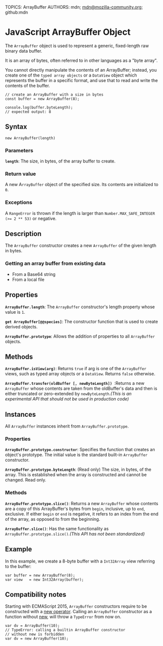 TOPICS: ArrayBuffer
AUTHORS: mdn; mdn@mozilla-community.org; github:mdn

# JavaScript ArrayBuffer Object

The `ArrayBuffer` object is used to represent a generic, fixed-length raw binary data buffer.

It is an array of bytes, often referred to in other languages as a "byte array".

You cannot directly manipulate the contents of an ArrayBuffer; instead, you create one of the `typed array objects` or a `DataView` object which represents the buffer in a specific format, and use that to read and write the contents of the buffer.

```
// create an ArrayBuffer with a size in bytes
const buffer = new ArrayBuffer(8);

console.log(buffer.byteLength);
// expected output: 8
```


## Syntax
```
new ArrayBuffer(length)
```

### Parameters
**`length`**: The size, in bytes, of the array buffer to create.

### Return value
 A new A`rrayBuffer` object of the specified size. Its contents are initialized to `0`.

### Exceptions
A `RangeError` is thrown if the length is larger than `Number.MAX_SAFE_INTEGER (>= 2 ** 53)` or negative.


## Description
The `ArrayBuffer` constructor creates a new `ArrayBuffer` of the given length in bytes.

### Getting an array buffer from existing data
- From a Base64 string
- From a local file


## Properties
**`ArrayBuffer.length`**:  The `ArrayBuffer` constructor's length property whose value is `1`.

**`get ArrayBuffer[@@species]`**: The constructor function that is used to create derived objects.

**`ArrayBuffer.prototype`**: Allows the addition of properties to all `ArrayBuffer` objects.


## Methods
**`ArrayBuffer.isView(arg)`**: Returns `true` if arg is one of the `ArrayBuffer` views, such as typed array objects or a `DataView`. Returns `false` otherwise.

**`ArrayBuffer.transfer(oldBuffer [, newByteLength]) `**:Returns a new `ArrayBuffer` whose contents are taken from the oldBuffer's data and then is either truncated or zero-extended by `newByteLength`.*(This is an experimental API that should not be used in production code)*


## Instances
All `ArrayBuffer` instances inherit from `ArrayBuffer.prototype`.

### Properties
**`ArrayBuffer.prototype.constructor`**: Specifies the function that creates an object's prototype. The initial value is the standard built-in `ArrayBuffer` constructor.

**`ArrayBuffer.prototype.byteLength`**: (Read only) The size, in bytes, of the array. This is established when the array is constructed and cannot be changed. Read only.


### Methods
**`ArrayBuffer.prototype.slice()`**:  Returns a new `ArrayBuffer` whose contents are a copy of this ArrayBuffer's bytes from `begin`, inclusive, up to `end`, exclusive. If either `begin` or `end` is negative, it refers to an index from the end of the array, as opposed to from the beginning.

**`ArrayBuffer.slice()`**:  Has the same functionality as `ArrayBuffer.prototype.slice()`.*(This API has not been standardized)*


## Example
In this example, we create a 8-byte buffer with a `Int32Array` view referring to the buffer:
```
var buffer = new ArrayBuffer(8);
var view   = new Int32Array(buffer);
```


## Compatibility notes
Starting with ECMAScript 2015, `ArrayBuffer` constructors require to be constructed with a [new operator](/en/webfrontend/new_operator). Calling an `ArrayBuffer` constructor as a function without [new](/en/webfrontend/new_operator), will throw a `TypeError` from now on.

```
var dv = ArrayBuffer(10);
// TypeError: calling a builtin ArrayBuffer constructor 
// without new is forbidden
var dv = new ArrayBuffer(10);
```

